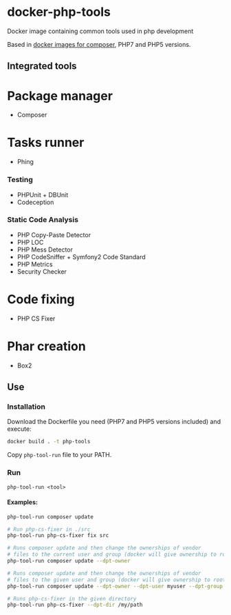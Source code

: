 # docker-php-tools
Docker image containing common tools used in php development

Based in [docker images for composer](https://github.com/RobLoach/docker-composer), PHP7 and PHP5 versions.

## Integrated tools

# Package manager

* Composer

# Tasks runner

* Phing

### Testing

* PHPUnit + DBUnit
* Codeception

### Static Code Analysis

* PHP Copy-Paste Detector
* PHP LOC
* PHP Mess Detector
* PHP CodeSniffer + Symfony2 Code Standard
* PHP Metrics
* Security Checker

# Code fixing

* PHP CS Fixer

# Phar creation

* Box2

## Use

### Installation

Download the Dockerfile you need (PHP7 and PHP5 versions included) and execute:
```bash
docker build . -t php-tools
```
Copy `php-tool-run` file to your PATH.

### Run

`php-tool-run <tool>`

#### Examples:

```bash
php-tool-run composer update
```

```bash
# Run php-cs-fixer in ./src
php-tool-run php-cs-fixer fix src
```

```bash
# Runs composer update and then change the ownerships of vendor
# files to the current user and group (docker will give ownership to root)
php-tool-run composer update --dpt-owner
```

```bash
# Runs composer update and then change the ownerships of vendor
# files to the given user and group (docker will give ownership to root)
php-tool-run composer update --dpt-owner --dpt-user myuser --dpt-group mygroup
```

```bash
# Runs php-cs-fixer in the given directory
php-tool-run php-cs-fixer --dpt-dir /my/path
```

